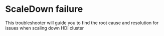<properties pageTitle="TSG Summary: ScaleDown failure"
            description="TSG Summary: ScaleDown failure"
            service="Microsoft.HDInsight"
            resource="Microsoft.HDInsight/clusters"
            authors="Jacky-hdi"
            ms.author="linjzhu"
            displayOrder=""
            selfHelpType="TSG_Description"
            supportTopicIds=""
            resourceTags=""
            productPesIds=""
	        cloudEnvironments="public, fairfax, usnat, ussec"
            articleId="f76eeee0-66ea-4831-8134-4fbb77994942"
            ownershipId="Centennial_CloudNet_LoadBalancer" />

# ScaleDown failure

This troubleshooter will guide you to find the root cause and resolution for issues when scaling down HDI cluster
